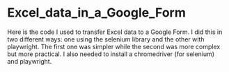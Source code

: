 # Excel_data_in_a_Google_Form
Here is the code I used to transfer Excel data to a Google Form. I did this in two different ways: one using the selenium library and the other with playwright. The first one was simpler while the second was more complex but more practical. I also needed to install a chromedriver (for selenium) and playwright.
